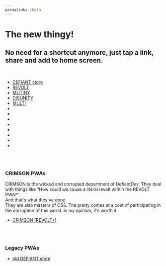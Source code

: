 ```yaml
---
permalink: /beta
---
```

# The new thingy!
## No need for a shortcut anymore, just tap a link, share and add to home screen.
<br/>

- [DEFIANT store]()
- [REVOLT](./revolt.html)
- [MUTINY](./mutiny.html)
- [DISUNITY](./disunity.html)
- [MULTI](./multi.html)
- []()
- []()
- []()
- []()
- []()
- []()
- []()
- []()
<br/>
<br/>

### CRIMSON PWAs
CRIMSON is the wicked and corrupted department of DefiantDev. They deal with things like "How could we cause a literal revolt within the REVOLT PWA?".<br/>
And that's what they've done. <br/>
They are also masters of CSS. The pretty comes at a cost of participating in the corruption of this world. In my opinion, it's worth it.
- [CRIMSON (REVOLT+)](../crimson/revolt+.html)
<br/>
<br/>

### Legacy PWAs
- [old DEFIANT store](./olddefiantstore.html)